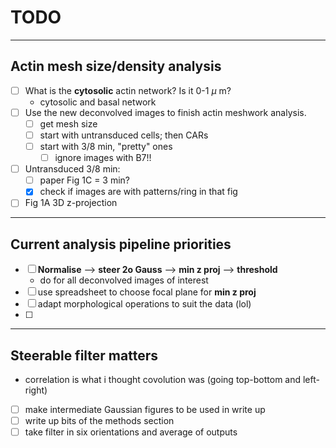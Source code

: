 # TODO 

-------

## Actin mesh size/density analysis 

- [ ] What is the **cytosolic** actin network? Is it 0-1 $\mu$ m? 
    - cytosolic and basal network 
- [ ] Use the new deconvolved images to finish actin meshwork analysis.
    - [ ] get mesh size
    - [ ] start with untransduced cells; then CARs
    - [ ] start with 3/8 min, "pretty" ones 
        - [ ] ignore images with B7!! 
- [ ] Untransduced 3/8 min: 
    - [ ] paper Fig 1C = 3 min?
    - [X] check if images are with patterns/ring in that fig 
- [ ] Fig 1A 3D z-projection

----

## Current analysis pipeline priorities

- [ ] **Normalise** --> **steer 2o Gauss** --> **min z proj** --> **threshold** 
    - do for all deconvolved images of interest 
- [ ] use spreadsheet to choose focal plane for **min z proj** 
- [ ] adapt morphological operations to suit the data (lol)
- [ ] 

---- 

## Steerable filter matters 

- correlation is what i thought covolution was (going top-bottom and left-right)
- [ ] make intermediate Gaussian figures to be used in write up
- [ ] write up bits of the methods section 
- [ ] take filter in six orientations and average of outputs 
